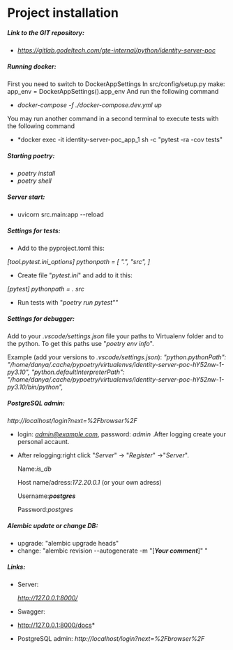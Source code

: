 # Project installation


##### Link to the GIT repository:

- *https://gitlab.godeltech.com/gte-internal/python/identity-server-poc*

##### Running docker:
First you need to switch to DockerAppSettings
In src/config/setup.py make: app_env = DockerAppSettings().app_env
And run the following command
- *docker-compose -f ./docker-compose.dev.yml up*

You may run another command in a second terminal to execute tests with the following command
- *docker exec -it identity-server-poc_app_1 sh -c "pytest -ra -cov tests"

##### Starting poetry:

- *poetry install*
- *poetry shell*

##### Server start:

- uvicorn src.main:app --reload

##### Settings for tests:

- Add to the pyproject.toml this:

*[tool.pytest.ini_options]
pythonpath = [
  ".", "src",
]*

- Create file "*pytest.ini*" and add to it this:

*[pytest]
pythonpath = . src*

- Run tests with "*poetry run pytest""*

##### Settings for debugger:

Add to your *.vscode/settings.json* file your paths to Virtualenv folder and to the python. To get this paths use "*poetry env info*".

Example (add your versions to *.vscode/settings.json*):
*"python.pythonPath": "/home/danya/.cache/pypoetry/virtualenvs/identity-server-poc-hY52nw-1-py3.10",
"python.defaultInterpreterPath": "/home/danya/.cache/pypoetry/virtualenvs/identity-server-poc-hY52nw-1-py3.10/bin/python",*

##### PostgreSQL admin:

*http://localhost/login?next=%2Fbrowser%2F*

- login: *admin@example.com*, password: *admin* .After logging create your personal accaunt.
- After relogging:right click "*Server*" -> "*Register*" ->"*Server*".

    Name:*is_db*

    Host name/adress:*172.20.0.1* (or your own adress)

    Username:***postgres***

    Password:*postgres*

##### Alembic update or change DB:
- upgrade:
    "alembic upgrade heads"
- change:
    "alembic revision --autogenerate -m "[_**Your comment**_]" "

##### Links:


* Server:

    *http://127.0.0.1:8000/*

* Swagger:

*
    http://127.0.0.1:8000/docs*

- PostgreSQL admin:
    *http://localhost/login?next=%2Fbrowser%2F*

